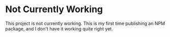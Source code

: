 # Not Currently Working

This project is not currently working. This is my first time publishing an NPM package, and I don't have it working quite right yet.
